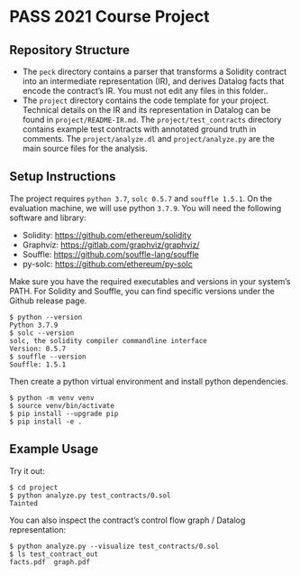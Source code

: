 # PASS 2021 Course Project

## Repository Structure
* The `peck` directory contains a parser that transforms a Solidity contract into an intermediate representation (IR), and derives Datalog facts that encode the contract’s IR. You must not edit any files in this folder..
* The `project` directory contains the code template for your project. Technical details on the IR and its representation in Datalog can be found in `project/README-IR.md`. The `project/test_contracts` directory contains example test contracts with annotated ground truth in comments. The `project/analyze.dl` and `project/analyze.py` are the main source files for the analysis.

## Setup Instructions
The project requires `python 3.7`, `solc 0.5.7` and `souffle 1.5.1`. On the evaluation machine, we will use python `3.7.9`. You will need the following software and library:
* Solidity: https://github.com/ethereum/solidity
* Graphviz: https://gitlab.com/graphviz/graphviz/
* Souffle: https://github.com/souffle-lang/souffle
* py-solc: https://github.com/ethereum/py-solc

Make sure you have the required executables and versions in your system’s PATH. For Solidity and Souffle, you can find specific versions under the Github release page. 
```
$ python --version
Python 3.7.9
$ solc --version
solc, the solidity compiler commandline interface
Version: 0.5.7
$ souffle --version
Souffle: 1.5.1
```

Then create a python virtual environment and install python dependencies.
```
$ python -m venv venv
$ source venv/bin/activate
$ pip install --upgrade pip
$ pip install -e .
```

## Example Usage

Try it out:
```
$ cd project
$ python analyze.py test_contracts/0.sol
Tainted
```

You can also inspect the contract’s control flow graph / Datalog representation:
```
$ python analyze.py --visualize test_contracts/0.sol
$ ls test_contract_out 
facts.pdf  graph.pdf
```
